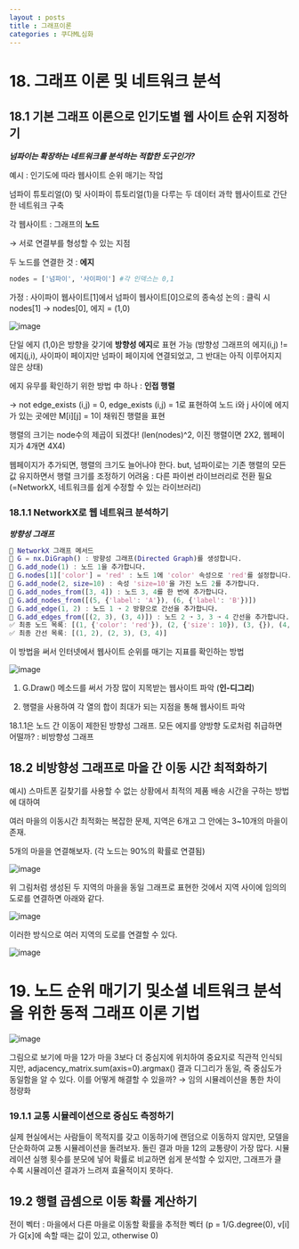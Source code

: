 ```yaml
---
layout : posts
title : 그래프이론
categories : 쿠다ML심화
---
```

# 18. 그래프 이론 및 네트워크 분석
## 18.1 기본 그래프 이론으로 인기도별 웹 사이트 순위 지정하기
***넘파이는 확장하는 네트워크를 분석하는 적합한 도구인가?***

예시 : 인기도에 따라 웹사이트 순위 매기는 작업

넘파이 튜토리얼(0) 및 사이파이 튜토리얼(1)을 다루는 두 데이터 과학 웹사이트로 간단한 네트워크 구축

각 웹사이트 : 그래프의 **노드**

  → 서로 연결부를 형성할 수 있는 지점

두 노드를 연결한 것 : **에지**

```python
nodes = ['넘파이', '사이파이'] #각 인덱스는 0,1
```
가정 : 사이파이 웹사이트[1]에서 넘파이 웹사이트[0]으로의 종속성 논의 : 클릭 시 nodes[1] → nodes[0], 에지 = (1,0)

![image](https://github.com/user-attachments/assets/c4d7a34d-76b9-42b5-9f5a-e8640beb1df0)

단일 에지 (1,0)은 방향을 갖기에 **방향성 에지**로 표현 가능 (방향성 그래프의 에지(i,j) != 에지(j,i), 사이파이 페이지만 넘파이 페이지에 연결되었고, 그 반대는 아직 이루어지지 않은 상태)

에지 유무를 확인하기 위한 방법 中 하나 : **인접 행렬**

→ not edge_exists (i,j) = 0, edge_exists (i,j) = 1로 표현하여 노드 i와 j 사이에 에지가 있는 곳에만 M[i][j] = 1이 채워진 행렬을 표현

행렬의 크기는 node수의 제곱이 되겠다! (len(nodes)^2, 이진 행렬이면 2X2, 웹페이지가 4개면 4X4)

웹페이지가 추가되면, 행렬의 크기도 늘어나야 한다. but, 넘파이로는 기존 행렬의 모든 값 유지하면서 행렬 크기를 조정하기 어려움 : 다른 파이썬 라이브러리로 전환 필요 (=NetworkX, 네트워크를 쉽게 수정할 수 있는 라이브러리)

### 18.1.1 NetworkX로 웹 네트워크 분석하기
***방향성 그래프***
```matlab
📘 NetworkX 그래프 메서드 
🔹 G = nx.DiGraph() : 방향성 그래프(Directed Graph)를 생성합니다.
🔹 G.add_node(1) : 노드 1을 추가합니다.
🔹 G.nodes[1]['color'] = 'red' : 노드 1에 'color' 속성으로 'red'를 설정합니다.
🔹 G.add_node(2, size=10) : 속성 'size=10'을 가진 노드 2를 추가합니다.
🔹 G.add_nodes_from([3, 4]) : 노드 3, 4를 한 번에 추가합니다.
🔹 G.add_nodes_from([(5, {'label': 'A'}), (6, {'label': 'B'})])
🔹 G.add_edge(1, 2) : 노드 1 ➝ 2 방향으로 간선을 추가합니다.
🔹 G.add_edges_from([(2, 3), (3, 4)]) : 노드 2 ➝ 3, 3 ➝ 4 간선을 추가합니다.
✅ 최종 노드 목록: [(1, {'color': 'red'}), (2, {'size': 10}), (3, {}), (4, {}), (5, {'label': 'A'}), (6, {'label': 'B'})]
✅ 최종 간선 목록: [(1, 2), (2, 3), (3, 4)]
```
이 방법을 써서 인터넷에서 웹사이트 순위를 매기는 지표를 확인하는 방법

![image](https://github.com/user-attachments/assets/63ad5a51-d0a7-4cf3-b1dd-8e5ae542b3a7)

1. G.Draw() 메소드를 써서 가장 많이 지목받는 웹사이트 파악 (**인-디그리**)

2. 행렬을 사용하여 각 열의 합이 최대가 되는 지점을 통해 웹사이트 파악

18.1.1은 노드 간 이동이 제한된 방향성 그래프. 모든 에지를 양방향 도로처럼 취급하면 어떨까? : 비방향성 그래프

## 18.2 비방향성 그래프로 마을 간 이동 시간 최적화하기
예시) 스마트폰 길찾기를 사용할 수 없는 상황에서 최적의 제품 배송 시간을 구하는 방법에 대하여

여러 마을의 이동시간 최적화는 복잡한 문제, 지역은 6개고 그 안에는 3~10개의 마을이 존재.

5개의 마을을 연결해보자. (각 노드는 90%의 확률로 연결됨)

![image](https://github.com/user-attachments/assets/2083a52e-6189-4b5a-9ea6-dcdad006136e)

위 그림처럼 생성된 두 지역의 마을을 동일 그래프로 표현한 것에서 지역 사이에 임의의 도로를 연결하면 아래와 같다.

![image](https://github.com/user-attachments/assets/1096d27e-cb7d-4fc3-aef8-0f2c2ab90c64)

이러한 방식으로 여러 지역의 도로를 연결할 수 있다. 

![image](https://github.com/user-attachments/assets/f78886f0-1181-44f0-8997-9c711990df3c)

# 19. 노드 순위 매기기 및소셜 네트워크 분석을 위한 동적 그래프 이론 기법
![image](https://github.com/user-attachments/assets/a44179dd-b24d-4662-b0b9-e76234ef248c)

그림으로 보기에 마을 12가 마을 3보다 더 중심지에 위치하여 중요지로 직관적 인식되지만, adjacency_matrix.sum(axis=0).argmax() 결과 디그리가 동일, 즉 중심도가 동일함을 알 수 있다. 이를 어떻게 해결할 수 있을까? → 임의 시뮬레이션을 통한 차이 정량화

### 19.1.1 교통 시뮬레이션으로 중심도 측정하기
실제 현실에서는 사람들이 목적지를 갖고 이동하기에 랜덤으로 이동하지 않지만, 모델을 단순화하여 교통 시뮬레이션을 돌려보자. 돌린 결과 마을 12의 교통량이 가장 많다. 시뮬레이션 실행 횟수를 분모에 넣어 확률로 비교하면 쉽게 분석할 수 있지만, 그래프가 클 수록 시뮬레이션 결과가 느려져 효율적이지 못하다.

## 19.2 행렬 곱셈으로 이동 확률 계산하기
전이 벡터 : 마을에서 다른 마을로 이동할 확률을 추적한 벡터 (p = 1/G.degree(0), v[i]가 G[x]에 속할 때는 값이 있고, otherwise 0)





